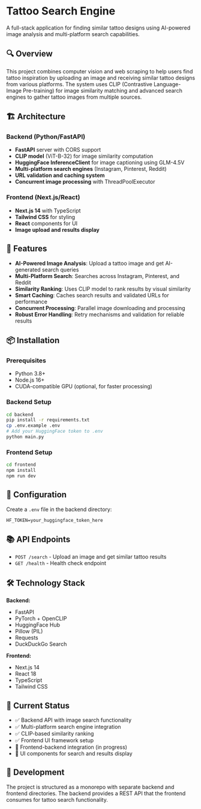 # Tattoo Search Engine

A full-stack application for finding similar tattoo designs using AI-powered image analysis and multi-platform search capabilities.

## 🔍 Overview

This project combines computer vision and web scraping to help users find tattoo inspiration by uploading an image and receiving similar tattoo designs from various platforms. The system uses CLIP (Contrastive Language-Image Pre-training) for image similarity matching and advanced search engines to gather tattoo images from multiple sources.

## 🏗️ Architecture

### Backend (Python/FastAPI)
- **FastAPI** server with CORS support
- **CLIP model** (ViT-B-32) for image similarity computation
- **HuggingFace InferenceClient** for image captioning using GLM-4.5V
- **Multi-platform search engines** (Instagram, Pinterest, Reddit)
- **URL validation and caching system**
- **Concurrent image processing** with ThreadPoolExecutor

### Frontend (Next.js/React)
- **Next.js 14** with TypeScript
- **Tailwind CSS** for styling
- **React** components for UI
- **Image upload and results display**

## 🚀 Features

- **AI-Powered Image Analysis**: Upload a tattoo image and get AI-generated search queries
- **Multi-Platform Search**: Searches across Instagram, Pinterest, and Reddit
- **Similarity Ranking**: Uses CLIP model to rank results by visual similarity
- **Smart Caching**: Caches search results and validated URLs for performance
- **Concurrent Processing**: Parallel image downloading and processing
- **Robust Error Handling**: Retry mechanisms and validation for reliable results

## 📦 Installation

### Prerequisites
- Python 3.8+
- Node.js 16+
- CUDA-compatible GPU (optional, for faster processing)

### Backend Setup
```bash
cd backend
pip install -r requirements.txt
cp .env.example .env
# Add your HuggingFace token to .env
python main.py
```

### Frontend Setup
```bash
cd frontend
npm install
npm run dev
```

## 🔧 Configuration

Create a `.env` file in the backend directory:
```
HF_TOKEN=your_huggingface_token_here
```

## 📚 API Endpoints

- `POST /search` - Upload an image and get similar tattoo results
- `GET /health` - Health check endpoint

## 🛠️ Technology Stack

**Backend:**
- FastAPI
- PyTorch + OpenCLIP
- HuggingFace Hub
- Pillow (PIL)
- Requests
- DuckDuckGo Search

**Frontend:**
- Next.js 14
- React 18
- TypeScript
- Tailwind CSS

## 🔄 Current Status

- ✅ Backend API with image search functionality
- ✅ Multi-platform search engine integration
- ✅ CLIP-based similarity ranking
- ✅ Frontend UI framework setup
- 🔄 Frontend-backend integration (in progress)
- 🔄 UI components for search and results display

## 📝 Development

The project is structured as a monorepo with separate backend and frontend directories. The backend provides a REST API that the frontend consumes for tattoo search functionality.
